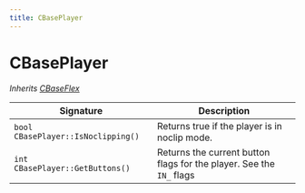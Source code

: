 ```yaml
---
title: CBasePlayer
---
```


# CBasePlayer

*Inherits [CBaseFlex](CBaseFlex)*

|Signature|Description|
|---|---|
| `bool CBasePlayer::IsNoclipping()` | Returns true if the player is in noclip mode. | 
| `int CBasePlayer::GetButtons()` | Returns the current button flags for the player. See the `IN_` flags |
